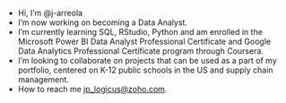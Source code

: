 -  Hi, I’m @j-arreola
-  I’m now working on becoming a Data Analyst.
-  I’m currently learning SQL, RStudio, Python and am enrolled in the Microsoft Power BI Data Analyst Professional Certificate and Google Data Analytics Professional Certificate program through Coursera.
-  I’m looking to collaborate on projects that can be used as a part of my portfolio, centered on K-12 public schools in the US and supply chain management.
-  How to reach me jp_logicus@zoho.com.
<!---
j-arreola/j-arreola is a ✨ special ✨ repository because its `README.md` (this file) appears on your GitHub profile.
You can click the Preview link to take a look at your changes.
--->
